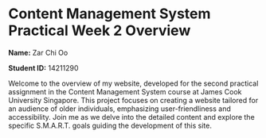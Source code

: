 # Content Management System Practical Week 2 Overview

**Name:** Zar Chi Oo


**Student ID:** 14211290

Welcome to the overview of my website, developed for the second practical assignment in the Content Management System course at James Cook University Singapore.
This project focuses on creating a website tailored for an audience of older individuals, emphasizing user-friendliness and accessibility.
Join me as we delve into the detailed content and explore the specific S.M.A.R.T. goals guiding the development of this site.

